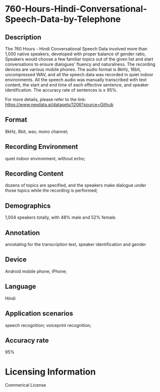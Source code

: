 # 760-Hours-Hindi-Conversational-Speech-Data-by-Telephone

## Description
The 760 Hours - Hindi Conversational Speech Data involved more than 1,000 native speakers, developed with proper balance of gender ratio, Speakers would choose a few familiar topics out of the given list and start conversations to ensure dialogues' fluency and naturalness. The recording devices are various mobile phones. The audio format is 8kHz, 16bit, uncompressed WAV, and all the speech data was recorded in quiet indoor environments. All the speech audio was manually transcribed with text content, the start and end time of each effective sentence, and speaker identification. The accuracy rate of sentences is ≥ 95%.

For more details, please refer to the link: https://www.nexdata.ai/datasets/1206?source=Github

## Format
8kHz, 8bit, wav, mono channel;

## Recording Environment
quiet indoor environment, without echo;

## Recording Content
dozens of topics are specified, and the speakers make dialogue under those topics while the recording is performed;

## Demographics
1,004 speakers totally, with 48% male and 52% female.

## Annotation
annotating for the transcription text, speaker identification and gender

## Device
Android mobile phone, iPhone;

## Language
Hindi

## Application scenarios
speech recognition; voiceprint recognition;

## Accuracy rate
95%

# Licensing Information
Commerical License
